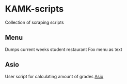 # KAMK-scripts

Collection of scraping scripts

## Menu
Dumps current weeks student restaurant Fox menu as text 

## Asio
User script for calculating amount of grades
[Asio](http://puu.sh/tqO6X/71e30e6d8a.png)
